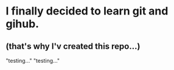 # I finally decided to learn git and gihub. 
## (that's why I'v created this repo...) 
"testing..." 
"testing..." 
